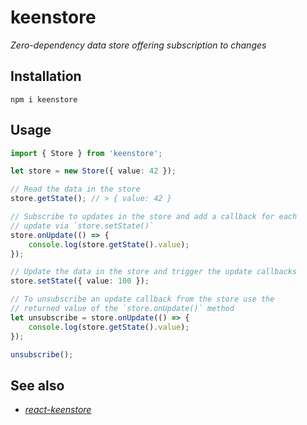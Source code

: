 # keenstore

*Zero-dependency data store offering subscription to changes*

## Installation

```
npm i keenstore
```

## Usage

```ts
import { Store } from 'keenstore';

let store = new Store({ value: 42 });

// Read the data in the store
store.getState(); // > { value: 42 }

// Subscribe to updates in the store and add a callback for each
// update via `store.setState()`
store.onUpdate(() => {
    console.log(store.getState().value);
});

// Update the data in the store and trigger the update callbacks
store.setState({ value: 100 });
```

```ts
// To unsubscribe an update callback from the store use the
// returned value of the `store.onUpdate()` method
let unsubscribe = store.onUpdate(() => {
    console.log(store.getState().value);
});

unsubscribe();
```

## See also

- [*react-keenstore*](https://github.com/axtk/react-keenstore)
